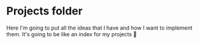 # Projects folder

Here I'm going to put all the ideas that I have and how I want to implement them. It's going to be like an index for my projects 👐

